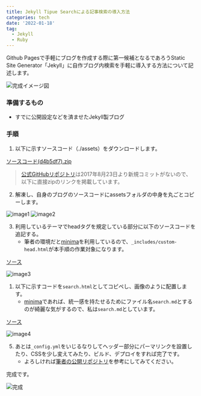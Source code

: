 ```yaml
---
title: Jekyll Tipue Searchによる記事検索の導入方法
categories: tech
date: '2022-01-18'
tag:
  - Jekyll
  - Ruby
---
```


Github Pagesで手軽にブログを作成する際に第一候補となるであろうStatic Site Generator「Jekyll」に自作ブログ内検索を手軽に導入する方法について記述します。

![完成イメージ図](https://gyazo.com/9f18a04650fb3bfaef972a88a25a00f2.png)


### 準備するもの
- すでに公開設定などを済ませたJekyll製ブログ
### 手順
1. 以下に示すソースコード（./assets）をダウンロードします。

[ソースコード(d4b5df7).zip](https://github.com/jekylltools/jekyll-tipue-search/archive/refs/heads/master.zip)

>[公式GitHubリポジトリ](https://github.com/jekylltools/jekyll-tipue-search)は2017年8月23日より新規コミットがないので、以下に直接zipのリンクを掲載しています。



2. 解凍し、自身のブログのソースコードにassetsフォルダの中身を丸ごとコピーします。

![image1](https://i.gyazo.com/e8456b0e9178d920970dcc32c088b62a.png)
![image2](https://i.gyazo.com/b1c5d6ca798cf6851b5b17db17b09e8e.png)

3. 利用しているテーマでheadタグを規定している部分に以下のソースコードを追記する。
   - 筆者の環境だと[minima](https://github.com/jekyll/minima)を利用しているので、`_includes/custom-head.html`が本手順の作業対象になります。

[ソース](https://github.com/jekylltools/jekyll-tipue-search)

![image3](https://i.gyazo.com/a75a11a735f7db802a1f1eaccabebad3.png)

1. 以下に示すコードを`search.html`としてコピペし、画像のように配置します。
   - [minima](https://github.com/jekyll/minima)であれば、統一感を持たせるためにファイル名`search.md`とするのが綺麗な気がするので、私は`search.md`としています。

[ソース](https://github.com/jekylltools/jekyll-tipue-search)

![image4](https://gyazo.com/e83c01861fea2707147a8970e8f31784.png)


5. あとは`_config.yml`をいじるなりしてヘッダー部分にパーマリンクを設置したり、CSSを少し変えてみたり、ビルド、デプロイをすれば完了です。
   - よろしければ[筆者の公開リポジトリ](https://github.com/ikmnjrd/ikmnjrd.github.io)を参考にしてみてください。

完成です。

![完成](https://i.gyazo.com/82a80325376d64d4e4560fc0b924881f.png)
